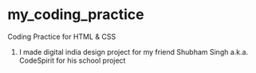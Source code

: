 # my_coding_practice
Coding Practice for HTML &amp; CSS 

1. I made digital india design project for my friend Shubham Singh a.k.a. CodeSpirit for his school project
